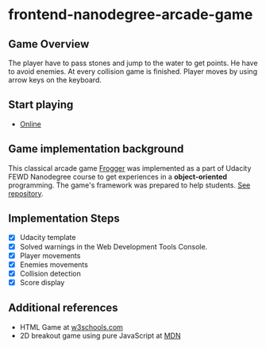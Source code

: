 frontend-nanodegree-arcade-game
===============================
## Game Overview
The player have to pass stones and jump to the water to get points. He have to avoid enemies. At every collision game is finished. Player moves by using arrow keys on the keyboard.

## Start playing
+ [Online](https://sasokuncic.github.io/UdacityProj5ArcadeGameFrogger/)

## Game implementation background
This classical arcade game [Frogger](https://en.wikipedia.org/wiki/Frogger) was implemented as a part of Udacity FEWD Nanodegree course to get experiences in a **object-oriented** programming. The game's framework was prepared to help students. [See repository](https://github.com/udacity/frontend-nanodegree-arcade-game).

## Implementation Steps
+ [x] Udacity template
+ [x] Solved warnings in the Web Development Tools Console.
+ [x] Player movements
+ [x] Enemies movements
+ [x] Collision detection
+ [x] Score display

## Additional references
+ HTML Game at [w3schools.com](https://www.w3schools.com/graphics/game_intro.asp)
+ 2D breakout game using pure JavaScript at [MDN](https://developer.mozilla.org/en-US/docs/Games/Tutorials/2D_Breakout_game_pure_JavaScript)